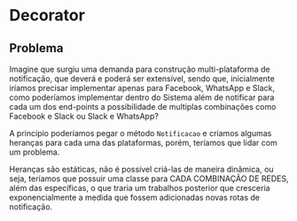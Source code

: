 # Decorator

## Problema
Imagine que surgiu uma demanda para construção multi-plataforma de notificação, que deverá e poderá ser extensível, sendo que, inicialmente iríamos precisar implementar apenas para Facebook, WhatsApp e Slack, como poderíamos implementar dentro do Sistema além de notificar para cada um dos end-points a possibilidade de multiplas combinações como Facebook e Slack ou Slack e WhatsApp?

A princípio poderíamos pegar o método `Notificacao` e criamos algumas heranças para cada uma das plataformas, porém, teríamos que lidar com um problema.

Heranças são estáticas, não é possível criá-las de maneira dinâmica, ou seja, teríamos que possuir uma classe para CADA COMBINAÇÃO DE REDES, além das específicas, o que traria um trabalhos posterior que cresceria exponencialmente a medida que fossem adicionadas novas rotas de notificação.

